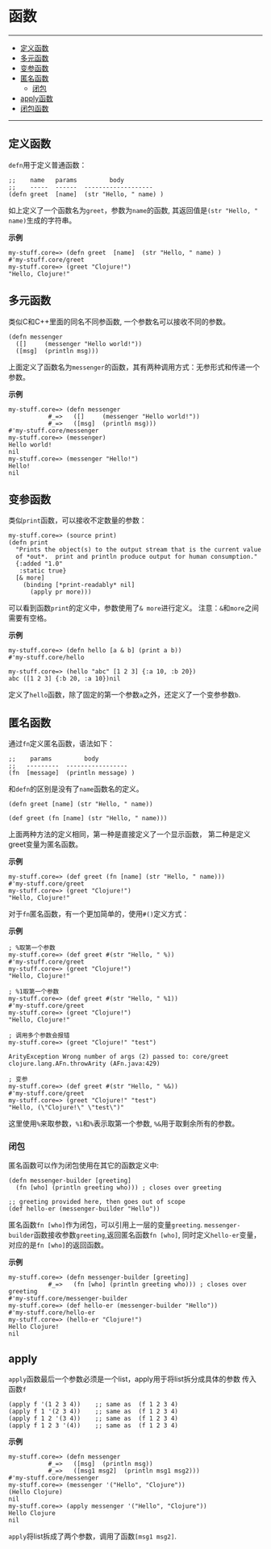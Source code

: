 # 函数

---------------
* [定义函数](#定义函数)
* [多元函数](#多元函数)
* [变参函数](#变参函数)
* [匿名函数](#匿名函数)
  * [闭包](#闭包)
* [apply函数](#apply函数)
* [闭包函数](#闭包函数)
---------------


## 定义函数

`defn`用于定义普通函数：

```
;;    name   params         body
;;    -----  ------  -------------------
(defn greet  [name]  (str "Hello, " name) )
```

如上定义了一个函数名为`greet`，参数为`name`的函数, 其返回值是`(str "Hello, " name)`生成的字符串。

**示例**

```
my-stuff.core=> (defn greet  [name]  (str "Hello, " name) )
#'my-stuff.core/greet
my-stuff.core=> (greet "Clojure!")
"Hello, Clojure!"
```

## 多元函数

类似C和C++里面的同名不同参函数, 一个参数名可以接收不同的参数。

```
(defn messenger
  ([]     (messenger "Hello world!"))
  ([msg]  (println msg)))
```

上面定义了函数名为`messenger`的函数，其有两种调用方式：无参形式和传递一个参数。


**示例**
```
my-stuff.core=> (defn messenger
           #_=>   ([]     (messenger "Hello world!"))
           #_=>   ([msg]  (println msg)))
#'my-stuff.core/messenger
my-stuff.core=> (messenger)
Hello world!
nil
my-stuff.core=> (messenger "Hello!")
Hello!
nil
```

## 变参函数

类似`print`函数，可以接收不定数量的参数：

```
my-stuff.core=> (source print)
(defn print
  "Prints the object(s) to the output stream that is the current value
  of *out*.  print and println produce output for human consumption."
  {:added "1.0"
   :static true}
  [& more]
    (binding [*print-readably* nil]
      (apply pr more)))
```

可以看到函数`print`的定义中，参数使用了`& more`进行定义。
注意：`&`和`more`之间需要有空格。


**示例**

```
my-stuff.core=> (defn hello [a & b] (print a b))
#'my-stuff.core/hello

my-stuff.core=> (hello "abc" [1 2 3] {:a 10, :b 20})
abc ([1 2 3] {:b 20, :a 10})nil
```
定义了`hello`函数，除了固定的第一个参数`a`之外，还定义了一个变参参数`b`.

## 匿名函数

通过`fn`定义匿名函数，语法如下：

```
;;    params         body
;;   ---------  -----------------
(fn  [message]  (println message) )
```

和`defn`的区别是没有了`name`函数名的定义。


```
(defn greet [name] (str "Hello, " name))

(def greet (fn [name] (str "Hello, " name)))
```

上面两种方法的定义相同，第一种是直接定义了一个显示函数，
第二种是定义greet变量为匿名函数。


**示例**

```
my-stuff.core=> (def greet (fn [name] (str "Hello, " name)))
#'my-stuff.core/greet
my-stuff.core=> (greet "Clojure!")
"Hello, Clojure!"
```

对于`fn`匿名函数，有一个更加简单的，使用`#()`定义方式：

**示例**

```
; %取第一个参数
my-stuff.core=> (def greet #(str "Hello, " %))
#'my-stuff.core/greet
my-stuff.core=> (greet "Clojure!")
"Hello, Clojure!"

; %1取第一个参数
my-stuff.core=> (def greet #(str "Hello, " %1))
#'my-stuff.core/greet
my-stuff.core=> (greet "Clojure!")
"Hello, Clojure!"

; 调用多个参数会报错
my-stuff.core=> (greet "Clojure!" "test")

ArityException Wrong number of args (2) passed to: core/greet  clojure.lang.AFn.throwArity (AFn.java:429)

; 变参
my-stuff.core=> (def greet #(str "Hello, " %&))
#'my-stuff.core/greet
my-stuff.core=> (greet "Clojure!" "test")
"Hello, (\"Clojure!\" \"test\")"
```

这里使用`%`来取参数，`%1`和`%`表示取第一个参数, `%&`用于取剩余所有的参数。


### 闭包

匿名函数可以作为闭包使用在其它的函数定义中:

```
(defn messenger-builder [greeting]
  (fn [who] (println greeting who))) ; closes over greeting

;; greeting provided here, then goes out of scope
(def hello-er (messenger-builder "Hello"))
```

匿名函数`fn [who]`作为闭包，可以引用上一层的变量`greeting`.
`messenger-builder`函数接收参数`greeting`,返回匿名函数`fn [who]`,
同时定义`hello-er`变量，对应的是`fn [who]`的返回函数。


**示例**

```
my-stuff.core=> (defn messenger-builder [greeting]
           #_=>   (fn [who] (println greeting who))) ; closes over greeting
#'my-stuff.core/messenger-builder
my-stuff.core=> (def hello-er (messenger-builder "Hello"))
#'my-stuff.core/hello-er
my-stuff.core=> (hello-er "Clojure!")
Hello Clojure!
nil
```


## apply

`apply`函数最后一个参数必须是一个list，apply用于将list拆分成具体的参数
传入函数`f`

```
(apply f '(1 2 3 4))    ;; same as  (f 1 2 3 4)
(apply f 1 '(2 3 4))    ;; same as  (f 1 2 3 4)
(apply f 1 2 '(3 4))    ;; same as  (f 1 2 3 4)
(apply f 1 2 3 '(4))    ;; same as  (f 1 2 3 4)
```

**示例**

```
my-stuff.core=> (defn messenger
           #_=>   ([msg]  (println msg))
           #_=>   ([msg1 msg2]  (println msg1 msg2)))
#'my-stuff.core/messenger
my-stuff.core=> (messenger '("Hello", "Clojure"))
(Hello Clojure)
nil
my-stuff.core=> (apply messenger '("Hello", "Clojure"))
Hello Clojure
nil
```

`apply`将list拆成了两个参数，调用了函数`[msg1 msg2]`.


